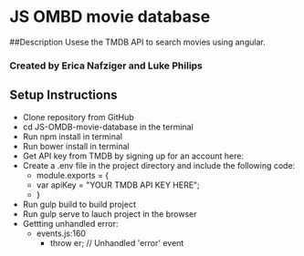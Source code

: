 # JS OMBD movie database

##Description
Usese the TMDB API to search movies using angular. 

### Created by Erica Nafziger and Luke Philips

## Setup Instructions
* Clone repository from GitHub
* cd JS-OMDB-movie-database in the terminal
* Run npm install in terminal
* Run bower install in terminal
* Get API key from TMDB by signing up for an account here: 
* Create a .env file in the project directory and include the following code: 
  * module.exports =  {
  * var apiKey = "YOUR TMDB API KEY HERE";
  * }
* Run gulp build to build project 
* Run gulp serve to lauch project in the browser
* Gettting unhandled error: 
  * events.js:160
      * throw er; // Unhandled 'error' event
